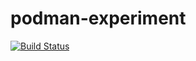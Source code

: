 # podman-experiment

[![Build Status](https://travis-ci.com/github/jw3/podman-experiment.svg?branch=master)](https://travis-ci.com/github/jw3/podman-experiment)
